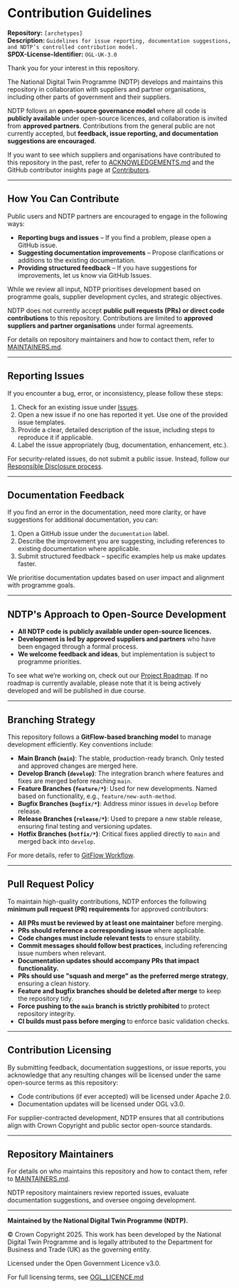# Contribution Guidelines  

**Repository:** `[archetypes]`   
**Description:** `Guidelines for issue reporting, documentation suggestions, and NDTP’s controlled contribution model.`  
**SPDX-License-Identifier:** `OGL-UK-3.0`  

Thank you for your interest in this repository.  

The National Digital Twin Programme (NDTP) develops and maintains this repository in collaboration with suppliers and partner organisations, including other parts of government and their suppliers.  

NDTP follows an **open-source governance model** where all code is **publicly available** under open-source licences, and collaboration is invited from **approved partners**. Contributions from the general public are not currently accepted, but **feedback, issue reporting, and documentation suggestions are encouraged**.  

If you want to see which suppliers and organisations have contributed to this repository in the past, refer to [ACKNOWLEDGEMENTS.md](./ACKNOWLEDGEMENTS.md) and the GitHub contributor insights page at [Contributors](../../graphs/contributors).

---

## How You Can Contribute  

Public users and NDTP partners are encouraged to engage in the following ways:  

- **Reporting bugs and issues** – If you find a problem, please open a GitHub issue.  
- **Suggesting documentation improvements** – Propose clarifications or additions to the existing documentation.  
- **Providing structured feedback** – If you have suggestions for improvements, let us know via GitHub Issues.  

While we review all input, NDTP prioritises development based on programme goals, supplier development cycles, and strategic objectives.  

NDTP does not currently accept **public pull requests (PRs) or direct code contributions** to this repository. Contributions are limited to **approved suppliers and partner organisations** under formal agreements.  

For details on repository maintainers and how to contact them, refer to [MAINTAINERS.md](./MAINTAINERS.md).  

---

## Reporting Issues  

If you encounter a bug, error, or inconsistency, please follow these steps:  

1. Check for an existing issue under [Issues](../../issues).  
2. Open a new issue if no one has reported it yet. Use one of the provided issue templates.  
3. Provide a clear, detailed description of the issue, including steps to reproduce it if applicable.  
4. Label the issue appropriately (bug, documentation, enhancement, etc.).  

For security-related issues, do not submit a public issue. Instead, follow our [Responsible Disclosure process](./SECURITY.md).  

---

## Documentation Feedback  

If you find an error in the documentation, need more clarity, or have suggestions for additional documentation, you can:  

1. Open a GitHub issue under the `documentation` label.  
2. Describe the improvement you are suggesting, including references to existing documentation where applicable.  
3. Submit structured feedback – specific examples help us make updates faster.  

We prioritise documentation updates based on user impact and alignment with programme goals.  

---

## NDTP's Approach to Open-Source Development  

- **All NDTP code is publicly available under open-source licences.**  
- **Development is led by approved suppliers and partners** who have been engaged through a formal process.  
- **We welcome feedback and ideas**, but implementation is subject to programme priorities.  

To see what we’re working on, check out our [Project Roadmap](../../projects). If no roadmap is currently available, please note that it is being actively developed and will be published in due course.  

---

## Branching Strategy  

This repository follows a **GitFlow-based branching model** to manage development efficiently. Key conventions include:  

- **Main Branch (`main`)**: The stable, production-ready branch. Only tested and approved changes are merged here.  
- **Develop Branch (`develop`)**: The integration branch where features and fixes are merged before reaching `main`.  
- **Feature Branches (`feature/*`)**: Used for new developments. Named based on functionality, e.g., `feature/new-auth-method`.  
- **Bugfix Branches (`bugfix/*`)**: Address minor issues in `develop` before release.  
- **Release Branches (`release/*`)**: Used to prepare a new stable release, ensuring final testing and versioning updates.  
- **Hotfix Branches (`hotfix/*`)**: Critical fixes applied directly to `main` and merged back into `develop`.  

For more details, refer to [GitFlow Workflow](https://www.atlassian.com/git/tutorials/comparing-workflows/gitflow-workflow).  

---

## Pull Request Policy  

To maintain high-quality contributions, NDTP enforces the following **minimum pull request (PR) requirements** for approved contributors:  

- **All PRs must be reviewed by at least one maintainer** before merging.
- **PRs should reference a corresponding issue** where applicable.
- **Code changes must include relevant tests** to ensure stability.
- **Commit messages should follow best practices**, including referencing issue numbers when relevant.
- **Documentation updates should accompany PRs that impact functionality.**
- **PRs should use "squash and merge" as the preferred merge strategy**, ensuring a clean history.
- **Feature and bugfix branches should be deleted after merge** to keep the repository tidy.
- **Force pushing to the `main` branch is strictly prohibited** to protect repository integrity.
- **CI builds must pass before merging** to enforce basic validation checks.

---

## Contribution Licensing  

By submitting feedback, documentation suggestions, or issue reports, you acknowledge that any resulting changes will be licensed under the same open-source terms as this repository:  

- Code contributions (if ever accepted) will be licensed under Apache 2.0.  
- Documentation updates will be licensed under OGL v3.0.  

For supplier-contracted development, NDTP ensures that all contributions align with Crown Copyright and public sector open-source standards.  

---

## Repository Maintainers  

For details on who maintains this repository and how to contact them, refer to [MAINTAINERS.md](./MAINTAINERS.md).  

NDTP repository maintainers review reported issues, evaluate documentation suggestions, and oversee ongoing development.  

---

**Maintained by the National Digital Twin Programme (NDTP).**

© Crown Copyright 2025. This work has been developed by the National Digital Twin Programme and is legally attributed to the Department for Business and Trade (UK) as the governing entity.  

Licensed under the Open Government Licence v3.0.  

For full licensing terms, see [OGL_LICENCE.md](./OGL_LICENCE.md)


